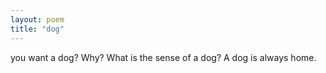 ```yaml
---
layout: poem
title: "dog"
---
```

you want a dog?  Why?
What is the sense of a dog?
A dog is always home.
